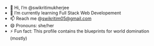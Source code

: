 - 👋 Hi, I’m @swikritimukherjee
- 🌱 I’m currently learning Full Stack Web Developement
- 📫 Reach me @swikritim05@gmail.com
- 😄 Pronouns: she/her
- ⚡ Fun fact: This profile contains the blueprints for world domination (mostly)

<!---
swikritimukherjee/swikritimukherjee is a ✨ special ✨ repository because its `README.md` (this file) appears on your GitHub profile.
You can click the Preview link to take a look at your changes.
--->
